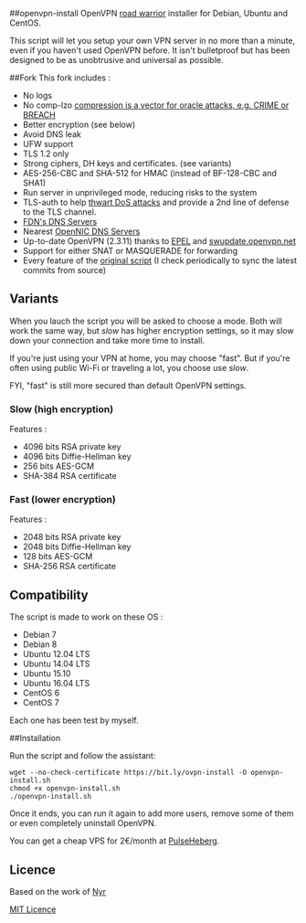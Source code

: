 ##openvpn-install
OpenVPN [road warrior](http://en.wikipedia.org/wiki/Road_warrior_%28computing%29) installer for Debian, Ubuntu and CentOS.

This script will let you setup your own VPN server in no more than a minute, even if you haven't used OpenVPN before. It isn't bulletproof but has been designed to be as unobtrusive and universal as possible.

##Fork
This fork includes :
- No logs
- No comp-lzo [compression is a vector for oracle attacks, e.g. CRIME or BREACH](https://github.com/BetterCrypto/Applied-Crypto-Hardening/pull/91#issuecomment-75388575)
- Better encryption (see below)
- Avoid DNS leak
- UFW support
- TLS 1.2 only
- Strong ciphers, DH keys and certificates. (see variants)
- AES-256-CBC and SHA-512 for HMAC (instead of BF-128-CBC and SHA1)
- Run server in unprivileged mode, reducing risks to the system
- TLS-auth to help [thwart DoS attacks](https://openvpn.net/index.php/open-source/documentation/howto.html#security) and provide a 2nd line of defense to the TLS channel.
- [FDN's DNS Servers](http://www.fdn.fr/actions/dns/)
- Nearest [OpenNIC DNS Servers](https://www.opennicproject.org/)
- Up-to-date OpenVPN (2.3.11) thanks to [EPEL](http://fedoraproject.org/wiki/EPEL) and [swupdate.openvpn.net](https://community.openvpn.net/openvpn/wiki/OpenvpnSoftwareRepos)
- Support for either SNAT or MASQUERADE for forwarding
- Every feature of the [original script](https://github.com/Nyr/openvpn-install) (I check periodically to sync the latest commits from source)

## Variants

When you lauch the script you will be asked to choose a mode. Both will work the same way, but *slow* has higher encryption settings, so it may slow down your connection and take more time to install.

If you're just using your VPN at home, you may choose "fast". But if you're often using public Wi-Fi or traveling a lot, you choose use *slow*.

FYI, "fast" is still more secured than default OpenVPN settings.

### Slow (high encryption)
Features :
- 4096 bits RSA private key
- 4096 bits Diffie-Hellman key
- 256 bits AES-GCM
- SHA-384 RSA certificate

### Fast (lower encryption)
Features :
- 2048 bits RSA private key
- 2048 bits Diffie-Hellman key
- 128 bits AES-GCM
- SHA-256 RSA certificate

## Compatibility

The script is made to work on these OS :
- Debian 7
- Debian 8
- Ubuntu 12.04 LTS
- Ubuntu 14.04 LTS
- Ubuntu 15.10
- Ubuntu 16.04 LTS
- CentOS 6
- CentOS 7

Each one has been test by myself.

##Installation

Run the script and follow the assistant:

```
wget --no-check-certificate https://bit.ly/ovpn-install -O openvpn-install.sh
chmod +x openvpn-install.sh
./openvpn-install.sh
```

Once it ends, you can run it again to add more users, remove some of them or even completely uninstall OpenVPN.


You can get a cheap VPS for 2€/month at [PulseHeberg](https://bit.ly/pulse-vpn).

## Licence

Based on the work of [Nyr](https://github.com/Nyr/openvpn-install)

[MIT Licence](https://raw.githubusercontent.com/Angristan/openvpn-install-nyr/master/LICENSE)
